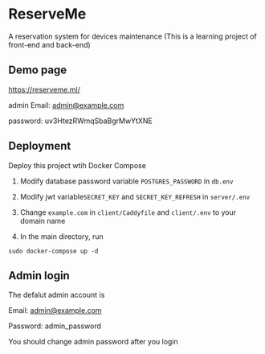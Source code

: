 # ReserveMe
A reservation system for devices maintenance 
(This is a learning project of front-end and back-end)

## Demo page
https://reserveme.ml/

admin Email: admin@example.com

password: uv3HtezRWmqSbaBgrMwYtXNE

## Deployment
Deploy this project wtih Docker Compose

1. Modify database password variable `POSTGRES_PASSWORD` in `db.env`

2. Modify jwt variable`SECRET_KEY` and `SECRET_KEY_REFRESH` in `server/.env`

3. Change `example.com` in `client/Caddyfile` and `client/.env` to your domain name

4. In the main directory, run

```
sudo docker-compose up -d
```

## Admin login
The defalut admin account is

Email: admin@example.com

Password: admin_password

You should change admin password after you login
